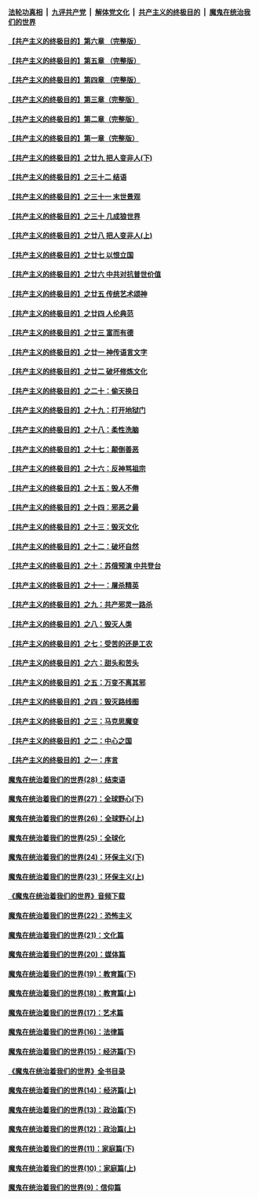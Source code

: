####  [法轮功真相](../../../../basic/blob/master/README.md?t=10011539) &nbsp;|&nbsp; [九评共产党](../../../../9ping.md/blob/master/README.md?t=10011539) &nbsp;|&nbsp; [解体党文化](../../../../jtdwh.md/blob/master/README.md?t=10011539)  &nbsp;|&nbsp; [共产主义的终极目的](../../../../gczydzjmd.md/blob/master/README.md?t=10011539) &nbsp;|&nbsp; [魔鬼在统治我们的世界](../../../../mgztzwmdsj.md/blob/master/README.md?t=10011539) 

#### [【共产主义的终极目的】第六章 （完整版）](../pages/nsc422/n11428913.md?t=10011539) 

#### [【共产主义的终极目的】第五章 （完整版）](../pages/nsc422/n11428912.md?t=10011539) 

#### [【共产主义的终极目的】第四章 （完整版）](../pages/nsc422/n11428907.md?t=10011539) 

#### [【共产主义的终极目的】第三章（完整版）](../pages/nsc422/n11428848.md?t=10011539) 

#### [【共产主义的终极目的】第二章（完整版）](../pages/nsc422/n11428831.md?t=10011539) 

#### [【共产主义的终极目的】第一章（完整版）](../pages/nsc422/n11417651.md?t=10011539) 

#### [【共产主义的终极目的】之廿九 把人变非人(下)](../pages/nsc422/n11344140.md?t=10011539) 

#### [【共产主义的终极目的】之三十二 结语](../pages/nsc422/n11360535.md?t=10011539) 

#### [【共产主义的终极目的】之三十一 末世景观](../pages/nsc422/n11351129.md?t=10011539) 

#### [【共产主义的终极目的】之三十 几成狼世界](../pages/nsc422/n11348280.md?t=10011539) 

#### [【共产主义的终极目的】之廿八 把人变非人(上)](../pages/nsc422/n11340492.md?t=10011539) 

#### [【共产主义的终极目的】之廿七 以恨立国](../pages/nsc422/n11336944.md?t=10011539) 

#### [【共产主义的终极目的】之廿六 中共对抗普世价值](../pages/nsc422/n11324785.md?t=10011539) 

#### [【共产主义的终极目的】之廿五 传统艺术颂神](../pages/nsc422/n11296396.md?t=10011539) 

#### [【共产主义的终极目的】之廿四 人伦典范](../pages/nsc422/n11296397.md?t=10011539) 

#### [【共产主义的终极目的】之廿三 富而有德](../pages/nsc422/n11283598.md?t=10011539) 

#### [【共产主义的终极目的】之廿一 神传语言文字](../pages/nsc422/n11263265.md?t=10011539) 

#### [【共产主义的终极目的】之廿二 破坏修炼文化](../pages/nsc422/n11245728.md?t=10011539) 

#### [【共产主义的终极目的】之二十：偷天换日](../pages/nsc422/n11238846.md?t=10011539) 

#### [【共产主义的终极目的】之十九：打开地狱门](../pages/nsc422/n11206376.md?t=10011539) 

#### [【共产主义的终极目的】之十八：柔性洗脑](../pages/nsc422/n11199994.md?t=10011539) 

#### [【共产主义的终极目的】之十七：颠倒善恶](../pages/nsc422/n11179782.md?t=10011539) 

#### [【共产主义的终极目的】之十六：反神骂祖宗](../pages/nsc422/n11166798.md?t=10011539) 

#### [【共产主义的终极目的】之十五：毁人不倦](../pages/nsc422/n11166792.md?t=10011539) 

#### [【共产主义的终极目的】之十四：邪恶之最](../pages/nsc422/n11150249.md?t=10011539) 

#### [【共产主义的终极目的】之十三：毁灭文化](../pages/nsc422/n11135227.md?t=10011539) 

#### [【共产主义的终极目的】之十二：破坏自然](../pages/nsc422/n11135214.md?t=10011539) 

#### [【共产主义的终极目的】之十：苏俄预演 中共登台](../pages/nsc422/n11118424.md?t=10011539) 

#### [【共产主义的终极目的】之十一：屠杀精英](../pages/nsc422/n11118442.md?t=10011539) 

#### [【共产主义的终极目的】之九：共产邪灵一路杀](../pages/nsc422/n11114139.md?t=10011539) 

#### [【共产主义的终极目的】之八：毁灭人类](../pages/nsc422/n11108503.md?t=10011539) 

#### [【共产主义的终极目的】之七：受苦的还是工农](../pages/nsc422/n11101809.md?t=10011539) 

#### [【共产主义的终极目的】之六：甜头和苦头](../pages/nsc422/n11096971.md?t=10011539) 

#### [【共产主义的终极目的】之五：万变不离其邪](../pages/nsc422/n11091285.md?t=10011539) 

#### [【共产主义的终极目的】之四：毁灭路线图](../pages/nsc422/n11086284.md?t=10011539) 

#### [【共产主义的终极目的】之三：马克思魔变](../pages/nsc422/n11061941.md?t=10011539) 

#### [【共产主义的终极目的】之二：中心之国](../pages/nsc422/n11047728.md?t=10011539) 

#### [【共产主义的终极目的】之一：序言](../pages/nsc422/n11086077.md?t=10011539) 

#### [魔鬼在统治着我们的世界(28)：结束语](../pages/nsc422/n10936246.md?t=10011539) 

#### [魔鬼在统治着我们的世界(27)：全球野心(下)](../pages/nsc422/n10928319.md?t=10011539) 

#### [魔鬼在统治着我们的世界(26)：全球野心(上)](../pages/nsc422/n10900318.md?t=10011539) 

#### [魔鬼在统治着我们的世界(25)：全球化](../pages/nsc422/n10788205.md?t=10011539) 

#### [魔鬼在统治着我们的世界(24)：环保主义(下)](../pages/nsc422/n10695307.md?t=10011539) 

#### [魔鬼在统治着我们的世界(23)：环保主义(上)](../pages/nsc422/n10688613.md?t=10011539) 

#### [《魔鬼在统治着我们的世界》音频下载](../pages/nsc422/n10635553.md?t=10011539) 

#### [魔鬼在统治着我们的世界(22)：恐怖主义](../pages/nsc422/n10614727.md?t=10011539) 

#### [魔鬼在统治着我们的世界(21)：文化篇](../pages/nsc422/n10597706.md?t=10011539) 

#### [魔鬼在统治着我们的世界(20)：媒体篇](../pages/nsc422/n10586579.md?t=10011539) 

#### [魔鬼在统治着我们的世界(19)：教育篇(下)](../pages/nsc422/n10564808.md?t=10011539) 

#### [魔鬼在统治着我们的世界(18)：教育篇(上)](../pages/nsc422/n10526970.md?t=10011539) 

#### [魔鬼在统治着我们的世界(17)：艺术篇](../pages/nsc422/n10499093.md?t=10011539) 

#### [魔鬼在统治着我们的世界(16)：法律篇](../pages/nsc422/n10485969.md?t=10011539) 

#### [魔鬼在统治着我们的世界(15)：经济篇(下)](../pages/nsc422/n10469975.md?t=10011539) 

#### [《魔鬼在统治着我们的世界》全书目录](../pages/nsc422/n10464261.md?t=10011539) 

#### [魔鬼在统治着我们的世界(14)：经济篇(上)](../pages/nsc422/n10457370.md?t=10011539) 

#### [魔鬼在统治着我们的世界(13)：政治篇(下)](../pages/nsc422/n10448270.md?t=10011539) 

#### [魔鬼在统治着我们的世界(12)：政治篇(上)](../pages/nsc422/n10444576.md?t=10011539) 

#### [魔鬼在统治着我们的世界(11)：家庭篇(下)](../pages/nsc422/n10440961.md?t=10011539) 

#### [魔鬼在统治着我们的世界(10)：家庭篇(上)](../pages/nsc422/n10435448.md?t=10011539) 

#### [魔鬼在统治着我们的世界(9)：信仰篇](../pages/nsc422/n10432159.md?t=10011539) 

